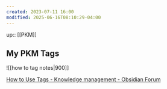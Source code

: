 ```yaml
---
created: 2023-07-11 16:00
modified: 2025-06-16T08:10:29-04:00
---
```

up::  [[PKM]]

## My PKM Tags
![[how to tag notes|900]]

[How to Use Tags - Knowledge management - Obsidian Forum](https://forum.obsidian.md/t/how-to-use-tags/35320/8)
